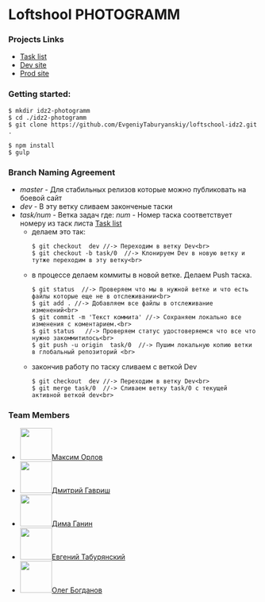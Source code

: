 # Loftshool **PHOTOGRAMM**

### Projects Links
* [Task list](https://docs.google.com/spreadsheets/d/1fGqRRAGeujqcND2gL5ljCe2yVsB1Guc97A_XADirQ3I/edit#gid=0)
* [Dev site]()
* [Prod site]()

### Getting started:

```
$ mkdir idz2-photogramm
$ cd ./idz2-photogramm
$ git clone https://github.com/EvgeniyTaburyanskiy/loftschool-idz2.git .

$ npm install
$ gulp
```

###  Branch Naming Agreement
* _master_ - Для стабильных релизов которые можно публиковать на боевой сайт
* _dev_ - В эту ветку сливаем законченые таски
* _task/num_ - Ветка задач где: _num_ - Номер таска соответствует номеру из таск листа [Task list](https://docs.google.com/spreadsheets/d/1fGqRRAGeujqcND2gL5ljCe2yVsB1Guc97A_XADirQ3I/edit#gid=0)
    - делаем это так:<br>
        ```
        $ git checkout  dev //-> Переходим в ветку Dev<br>
        $ git checkout -b task/0  //-> Клонируем Dev в новую ветку и тутже переходим в эту ветку<br>
        ```
    - в процессе делаем коммиты в новой ветке. Делаем Push таска.<br>
        ```
        $ git status  //-> Проверяем что мы в нужной ветке и что есть файлы которые еще не в отслеживании<br>
        $ git add . //-> Добавляем все файлы в отслеживание изменений<br>
        $ git commit -m 'Текст коммита' //-> Сохраняем локально все изменения с коментарием.<br>
        $ git status   //-> Проверяем статус удостоверяемся что все что нужно закоммитилось<br>
        $ git push -u origin  task/0  //-> Пушим локальную копию ветки в глобальный репозиторий <br>
        ```
    - закончив работу по таску сливаем с веткой Dev<br>
        ```        
        $ git checkout  dev //-> Переходим в ветку Dev<br>
        $ git merge task/0  //-> Сливаем ветку task/0 с текущей активной веткой dev<br>
        ```
        
        
### Team Members 
* <img src="https://github.com/favicon.ico" width="64">[Максим Орлов](http://github.com)
* <img src="https://avatars1.githubusercontent.com/u/19729612?v=3&s=460" width="64">[Дмитрий Гавриш](https://github.com/dmitrygavrish)
* <img src="https://avatars1.githubusercontent.com/u/7986099?v=3&s=460" width="64">[Дима Ганин](https://github.com/ganya555)
* <img src="https://avatars1.githubusercontent.com/u/7585251?v=3&s=460" width="64">[Евгений Табурянский](https://github.com/EvgeniyTaburyanskiy)
* <img src="https://avatars2.githubusercontent.com/u/16744815?v=3&s=460" width="64">[Олег Богданов](https://github.com/obogdanov)
